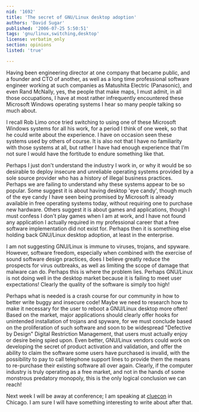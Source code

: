 ```yaml
---
nid: '1692'
title: 'The secret of GNU/Linux desktop adoption'
authors: 'David Sugar'
published: '2006-07-25 5:50:51'
tags: 'gnu/linux,switching,desktop'
license: verbatim_only
section: opinions
listed: 'true'

---
```

Having been engineering director at one company that became public, and a founder and CTO of another, as well as a long time professional software engineer working at such companies as Matushita Electric (Panasonic), and even Rand McNally, yes, the people that make maps, I must admit, in all those occupations, I have at most rather infrequently encountered these Microsoft Windows operating systems I hear so many people talking so much about.

I recall Rob Limo once tried switching to using one of these Microsoft Windows systems for all his work, for a period I think of one week, so that he could write about the experience.  I have on occasion seen these systems used by others of course.  It is also not that I have no familiarity with those systems at all, but rather I have had enough experience that I'm not sure I would have the fortitude to endure something like that.

Perhaps I just don't understand the industry I work in, or why it would be so desirable to deploy insecure and unreliable operating systems provided by a sole source provider who has a history of illegal business practices.  Perhaps we are failing to understand why these systems appear to be so popular.  Some suggest it is about having desktop 'eye candy', though much of the eye candy I have seen being promised by Microsoft is already available in free operating systems today, without requiring one to purchase new hardware.  Others suggest it is about games and applications, though I must confess I don't play games when I am at work, and I have not found any application I actually required in my professional career that a free software implementation did not exist for.  Perhaps then it is something else holding back GNU/Linux desktop adoption, at least in the enterprise.

I am not suggesting GNU/Linux is immune to viruses, trojans, and spyware.  However, software freedom, especially when combined with the exercise of sound software design practices, does I believe greatly reduce the prospects for virus outbreaks, as well as limiting the scope of damage that malware can do.  Perhaps this is where the problem lies.  Perhaps GNU/Linux is not doing well in the desktop market because it is failing to meet user expectations!  Clearly the quality of the software is simply too high!

Perhaps what is needed is a crash course for our community in how to better write buggy and insecure code!  Maybe we need to research how to make it necessary for the user to reboot a GNU/Linux desktop more often! Based on the market, major applications should clearly offer hooks for unintended installation of trojans and spyware, for we must conclude based on the proliferation of such software and soon to be widespread "Defective by Design" Digital Restriction Management, that users must actually enjoy or desire being spied upon.  Even better, GNU/Linux vendors could work on developing the secret of product activation and validation, and offer the ability to claim the software some users have purchased is invalid, with the possibility to pay to call telephone support lines to provide them the means to re-purchase their existing software all over again.  Clearly, if the computer industry is truly operating as a free market, and not in the hands of some monstrous predatory monopoly, this is the only logical conclusion we can reach!

Next week I will be away at conference; I am speaking at [cluecon](http://www.cluecon.com) in Chicago.  I am sure I will have something interesting to write about after that.

